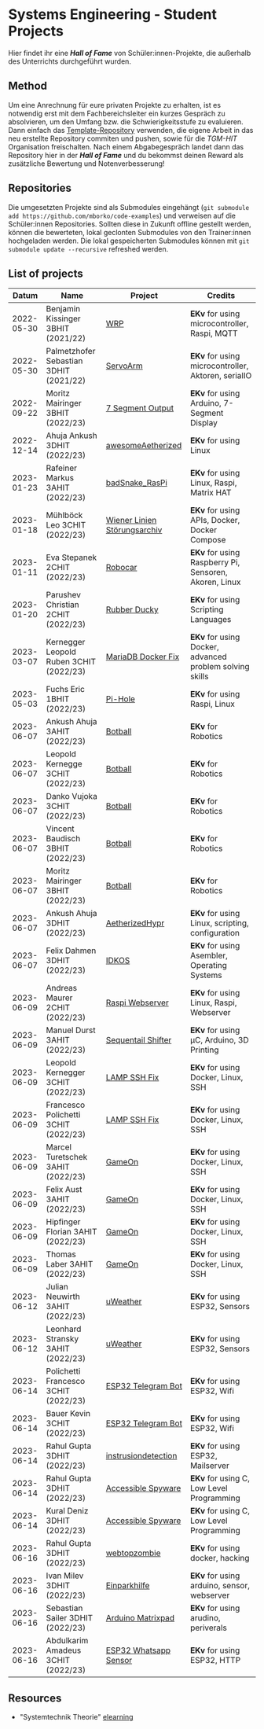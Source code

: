 # Systems Engineering - Student Projects

Hier findet ihr eine _**Hall of Fame**_ von Schüler:innen-Projekte, die außerhalb des Unterrichts durchgeführt wurden.

## Method

Um eine Anrechnung für eure privaten Projekte zu erhalten, ist es notwendig erst mit dem Fachbereichsleiter ein kurzes Gespräch zu absolvieren, um den Umfang bzw. die Schwierigkeitsstufe zu evaluieren.  
Dann einfach das [Template-Repository](https://github.com/TGM-HIT/syt-projects-template) verwenden, die eigene Arbeit in das neu erstellte Repository commiten und pushen, sowie für die _TGM-HIT_ Organisation freischalten. Nach einem Abgabegespräch landet dann das Repository hier in der _**Hall of Fame**_ und du bekommst deinen Reward als zusätzliche Bewertung und Notenverbesserung!

## Repositories
Die umgesetzten Projekte sind als Submodules eingehängt (`git submodule add https://github.com/mborko/code-examples`) und verweisen auf die Schüler:innen Repositories. Sollten diese in Zukunft offline gestellt werden, können die bewerteten, lokal geclonten Submodules von den Trainer:innen hochgeladen werden.
Die lokal gespeicherten Submodules können mit `git submodule update --recursive` refreshed werden.

## List of projects

| Datum | Name                                   | Project                                           | Credits                                              |
|----| -------------------------------------- | ------------------------------------------------- | ---------------------------------------------------- |
| 2022-05-30 | Benjamin Kissinger 3BHIT (2021/22)     | [WRP](https://github.com/bkissinger/WRP)          | **EKv** for using microcontroller, Raspi, MQTT       |
| 2022-05-30 | Palmetzhofer Sebastian 3DHIT (2021/22) | [ServoArm](https://github.com/Luciddeft/ServoArm) | **EKv** for using microcontroller, Aktoren, serialIO |
| 2022-09-22 | Moritz Mairinger 3BHIT (2022/23) | [7 Segment Output](https://github.com/moritzMairinger/SYT-EK) | **EKv** for using Arduino, 7-Segment Display |
| 2022-12-14 | Ahuja Ankush 3DHIT (2022/23) | [awesomeAetherized](https://github.com/ahujaankush/awesomeAetherized) | **EKv** for using Linux |
| 2023-01-23 | Rafeiner Markus 3AHIT (2022/23) | [badSnake_RasPi](https://github.com/Snorlax0815/badSnake_RasPi) | **EKv** for using Linux, Raspi, Matrix HAT |
| 2023-01-18 | Mühlböck Leo 3CHIT (2022/23) | [Wiener Linien Störungsarchiv](https://github.com/lmuehlboeck/wl-stoerungsarchiv) | **EKv** for using APIs, Docker, Docker Compose |
| 2023-01-11 | Eva Stepanek 2CHIT (2022/23) | [Robocar](https://github.com/estepanek-12/raspberrypi-steuerung-RobotCar) | **EKv** for using Raspberry Pi, Sensoren, Akoren, Linux |
| 2023-01-20 | Parushev Christian 2CHIT (2022/23) | [Rubber Ducky](https://github.com/chris-pa21/EK_parushev_rubberducky) | **EKv** for using Scripting Languages |
| 2023-03-07 | Kernegger Leopold Ruben 3CHIT (2022/23) | [MariaDB Docker Fix](https://github.com/lmuehlboeck/full-sample-db-fix) | **EKv** for using Docker, advanced problem solving skills |
| 2023-05-03 | Fuchs Eric 1BHIT (2022/23) | [Pi-Hole](https://github.com/Eric3244/SYTPiHoleFuchs) | **EKv** for using Raspi, Linux |
| 2023-06-07 | Ankush Ahuja 3AHIT (2022/23) | [Botball](https://github.com/ahujaankush/botball-tgm-2223/) | **EKv** for Robotics |
| 2023-06-07 | Leopold Kernegge 3CHIT (2022/23) | [Botball](https://github.com/ahujaankush/botball-tgm-2223/) | **EKv** for Robotics |
| 2023-06-07 | Danko Vujoka 3CHIT (2022/23) | [Botball](https://github.com/ahujaankush/botball-tgm-2223/) | **EKv** for Robotics |
| 2023-06-07 | Vincent Baudisch 3BHIT (2022/23) | [Botball](https://github.com/ahujaankush/botball-tgm-2223/) | **EKv** for Robotics |
| 2023-06-07 | Moritz Mairinger 3BHIT (2022/23) | [Botball](https://github.com/ahujaankush/botball-tgm-2223/) | **EKv** for Robotics |
| 2023-06-07 | Ankush Ahuja 3DHIT (2022/23) | [AetherizedHypr](https://github.com/ahujaankush/AetherizedDots) | **EKv** for using Linux, scripting, configuration |
| 2023-06-07 | Felix Dahmen 3DHIT (2022/23) | [IDKOS](https://github.com/texotek/idkos) | **EKv** for using Asembler, Operating Systems |
| 2023-06-09 | Andreas Maurer 2CHIT (2022/23) | [Raspi Webserver](https://github.com/chris-pa21/EK_parushev_webserver) | **EKv** for using Linux, Raspi, Webserver |
| 2023-06-09 | Manuel Durst 3AHIT (2022/23)            | [Sequentail Shifter](https://github.com/MDurst06/SequentialShifter) | **EKv** for using µC, Arduino, 3D Printing |
| 2023-06-09 | Leopold Kernegger 3CHIT (2022/23)       | [LAMP SSH Fix](https://github.com/fpolichetti/lamp-ssh-fix)  | **EKv** for using Docker, Linux, SSH |
| 2023-06-09 | Francesco Polichetti 3CHIT (2022/23)    | [LAMP SSH Fix](https://github.com/fpolichetti/lamp-ssh-fix)  | **EKv** for using Docker, Linux, SSH |
| 2023-06-09 | Marcel Turetschek 3AHIT (2022/23)       | [GameOn](https://github.com/marcelturetschek/GameOn)         | **EKv** for using Docker, Linux, SSH |
| 2023-06-09 | Felix Aust 3AHIT (2022/23)              | [GameOn](https://github.com/marcelturetschek/GameOn)         | **EKv** for using Docker, Linux, SSH |
| 2023-06-09 | Hipfinger Florian 3AHIT (2022/23)       | [GameOn](https://github.com/marcelturetschek/GameOn)         | **EKv** for using Docker, Linux, SSH |
| 2023-06-09 | Thomas Laber 3AHIT (2022/23)            | [GameOn](https://github.com/marcelturetschek/GameOn)         | **EKv** for using Docker, Linux, SSH |
| 2023-06-12 | Julian Neuwirth 3AHIT (2022/23)            | [uWeather](https://github.com/lstranskyTGM/uWeather)         | **EKv** for using ESP32, Sensors |
| 2023-06-12 | Leonhard Stransky 3AHIT (2022/23)            | [uWeather](https://github.com/lstranskyTGM/uWeather)         | **EKv** for using ESP32, Sensors |
| 2023-06-14 | Polichetti Francesco 3CHIT (2022/23)            | [ESP32 Telegram Bot](https://github.com/fpolichetti/esp32-telegram-bot)         | **EKv** for using ESP32, Wifi |
| 2023-06-14 | Bauer Kevin 3CHIT (2022/23)            | [ESP32 Telegram Bot](https://github.com/fpolichetti/esp32-telegram-bot)         | **EKv** for using ESP32, Wifi |
| 2023-06-14 | Rahul Gupta 3DHIT (2022/23)            | [instrusiondetection](https://github.com/rguptasingh/instrusiondetection)         | **EKv** for using ESP32, Mailserver |
| 2023-06-14 | Rahul Gupta 3DHIT (2022/23)            | [Accessible Spyware](https://github.com/Denzerson1/accessible_KG)         | **EKv** for using C, Low Level Programming |
| 2023-06-14 | Kural Deniz 3DHIT (2022/23)            | [Accessible Spyware](https://github.com/Denzerson1/accessible_KG)         | **EKv** for using C, Low Level Programming |
| 2023-06-16 | Rahul Gupta 3DHIT (2022/23)            | [webtopzombie](https://github.com/rguptasingh/webtopzombie)         | **EKv** for using docker, hacking |
| 2023-06-16 | Ivan Milev 3DHIT (2022/23)            | [Einparkhilfe](https://github.com/imilev-tgm/Einparkhilfe)         | **EKv** for using arduino, sensor, webserver |
| 2023-06-16 | Sebastian Sailer 3DHIT (2022/23)            | [Arduino Matrixpad](https://github.com/ssailer1/syt_EK_Sailer)         | **EKv** for using arudino, periverals |
| 2023-06-16 |  Abdulkarim Amadeus 3CHIT (2022/23)            | [ESP32 Whatsapp Sensor](https://github.com/aaabdulkarim/ESP32_Whatsapp_Sensor)         | **EKv** for using ESP32, HTTP |


## Resources

* "Systemtechnik Theorie" [elearning](https://elearning.tgm.ac.at/course/view.php?id=199)
